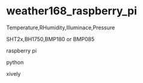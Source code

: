 weather168_raspberry_pi
=======================
Temperature,RHumidity,Illuminace,Pressure

SHT2x,BH1750,BMP180 or BMP085

raspberry pi

python 

xively
